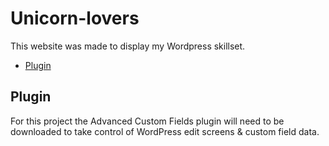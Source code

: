 # Unicorn-lovers

This website was made to display my Wordpress skillset.

* [Plugin](#plugin)

## Plugin
For this project the Advanced Custom Fields plugin will need to be downloaded to take control of WordPress edit screens & custom field data.